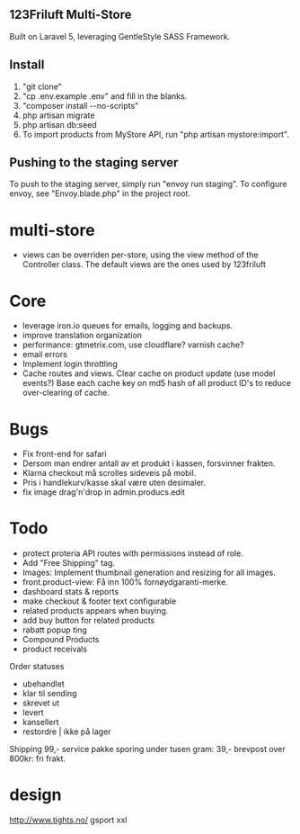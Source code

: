 ## 123Friluft Multi-Store
Built on Laravel 5, leveraging GentleStyle SASS Framework.

## Install

1. "git clone"
2. "cp .env.example .env" and fill in the blanks.
3. "composer install --no-scripts"
4. php artisan migrate
5. php artisan db:seed
8. To import products from MyStore API, run "php artisan mystore:import".


## Pushing to the staging server
To push to the staging server, simply run "envoy run staging".
To configure envoy, see "Envoy.blade.php" in the project root.


# multi-store
- views can be overriden per-store, using the view method of the Controller class. The default views are the ones used by 123friluft

# Core
- leverage iron.io queues for emails, logging and backups.
- improve translation organization
- performance: gtmetrix.com, use cloudflare? varnish cache?
- email errors
- Implement login throttling
- Cache routes and views. Clear cache on product update (use model events?) Base each cache key on md5 hash of all product ID's to reduce over-clearing of cache.


# Bugs
- Fix front-end for safari
- Dersom man endrer antall av et produkt i kassen, forsvinner frakten.
- Klarna checkout må scrolles sideveis på mobil.
- Pris i handlekurv/kasse skal være uten desimaler.
- fix image drag'n'drop in admin.producs.edit

# Todo
- protect proteria API routes with permissions instead of role.
- Add "Free Shipping" tag.
- Images: Implement thumbnail generation and resizing for all images.
- front.product-view: Få inn 100% fornøydgaranti-merke.
- dashboard stats & reports
- make checkout & footer text configurable
- related products appears when buying.
- add buy button for related products
- rabatt popup ting
- Compound Products
- product receivals

Order statuses
- ubehandlet
- klar til sending
- skrevet ut
- levert
- kansellert
- restordre | ikke på lager

Shipping
99,- service pakke sporing
under tusen gram: 39,- brevpost
over 800kr: fri frakt.

# design
http://www.tights.no/
gsport
xxl